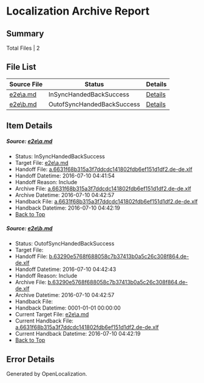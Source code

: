 # <a name='report-top'></a> Localization Archive Report

## Summary
 Total Files | 2

## File List
 Source File | Status | Details 
 ----------- | ------ | ------- 
 [e2e\a.md](https://github.com/OpenLocalizationTestOrg/oltest/blob/4ec456c9328143712c018a58f1629d6e6c937c81/e2e/a.md) | InSyncHandedBackSuccess | [Details](#d3ca73e9fe3339565799a049930e17ddbda366521)
 [e2e\b.md](https://github.com/OpenLocalizationTestOrg/oltest/blob/b7d56fdbf21f42c7071bbde3e81b1c97f4ebf291/e2e/b.md) | OutofSyncHandedBackSuccess | [Details](#0761d3e2895c567e89e2b637caca6057e633ba492)

## Item Details
##### <a name='d3ca73e9fe3339565799a049930e17ddbda366521'></a> Source: [e2e\a.md](https://github.com/OpenLocalizationTestOrg/oltest/blob/4ec456c9328143712c018a58f1629d6e6c937c81/e2e/a.md)
* Status: InSyncHandedBackSuccess
* Target File: [e2e\a.md](https://github.com/OpenLocalizationTestOrg/oltest-dede-fly/blob/12745c03a55329857c102d905bbb99432b725560/e2e/a.md)
* Handoff File: [a.6631f68b315a3f7ddcdc141802fdb6ef151d1df2.de-de.xlf](https://github.com/OpenLocalizationTestOrg/olhandoff-e2e/blob/033019dda4359f611d5a7e3bbf2cae2c689bf66f/ol-handoff/OpenLocalizationTestOrg/oltest-dede-fly/ci/ht/a.6631f68b315a3f7ddcdc141802fdb6ef151d1df2.de-de.xlf)
* Handoff Datetime: 2016-07-10 04:41:54
* Handoff Reason: Include
* Archive File: [a.6631f68b315a3f7ddcdc141802fdb6ef151d1df2.de-de.xlf](https://github.com/OpenLocalizationTestOrg/olhandoff-e2e/blob/f01615ca7bef72f91d5ab24d6fd44b06a0ebda25/ol-archive/OpenLocalizationTestOrg/oltest-dede-fly/ci/ht/a.6631f68b315a3f7ddcdc141802fdb6ef151d1df2.de-de.xlf)
* Archive Datetime: 2016-07-10 04:42:57
* Handback File: [a.6631f68b315a3f7ddcdc141802fdb6ef151d1df2.de-de.xlf](https://github.com/OpenLocalizationTestOrg/olhandback-e2e/blob/684bbe99f866d08847f92cdde08c59a073123da9/ol-handback/OpenLocalizationTestOrg/oltest-dede-fly/ci/ht/a.6631f68b315a3f7ddcdc141802fdb6ef151d1df2.de-de.xlf)
* Handback Datetime: 2016-07-10 04:42:19
* [Back to Top](#report-top)

##### <a name='0761d3e2895c567e89e2b637caca6057e633ba492'></a> Source: [e2e\b.md](https://github.com/OpenLocalizationTestOrg/oltest/blob/b7d56fdbf21f42c7071bbde3e81b1c97f4ebf291/e2e/b.md)
* Status: OutofSyncHandedBackSuccess
* Target File: 
* Handoff File: [b.63290e5768f688058c7b37413b0a5c26c308f864.de-de.xlf](https://github.com/OpenLocalizationTestOrg/olhandoff-e2e/blob/2b51d905322caf2a85f86557c47ac5f471cc78f5/ol-handoff/OpenLocalizationTestOrg/oltest-dede-fly/ci/ht/b.63290e5768f688058c7b37413b0a5c26c308f864.de-de.xlf)
* Handoff Datetime: 2016-07-10 04:42:43
* Handoff Reason: Include
* Archive File: [b.63290e5768f688058c7b37413b0a5c26c308f864.de-de.xlf](https://github.com/OpenLocalizationTestOrg/olhandoff-e2e/blob/f01615ca7bef72f91d5ab24d6fd44b06a0ebda25/ol-archive/OpenLocalizationTestOrg/oltest-dede-fly/ci/ht/b.63290e5768f688058c7b37413b0a5c26c308f864.de-de.xlf)
* Archive Datetime: 2016-07-10 04:42:57
* Handback File: 
* Handback Datetime: 0001-01-01 00:00:00
* Current Target File: [e2e\a.md](https://github.com/OpenLocalizationTestOrg/oltest-dede-fly/blob/12745c03a55329857c102d905bbb99432b725560/e2e/a.md)
* Current Handback File: [a.6631f68b315a3f7ddcdc141802fdb6ef151d1df2.de-de.xlf](https://github.com/OpenLocalizationTestOrg/olhandback-e2e/blob/684bbe99f866d08847f92cdde08c59a073123da9/ol-handback/OpenLocalizationTestOrg/oltest-dede-fly/ci/ht/a.6631f68b315a3f7ddcdc141802fdb6ef151d1df2.de-de.xlf)
* Current Handback Datetime: 2016-07-10 04:42:19
* [Back to Top](#report-top)


## Error Details

Generated by OpenLocalization.
